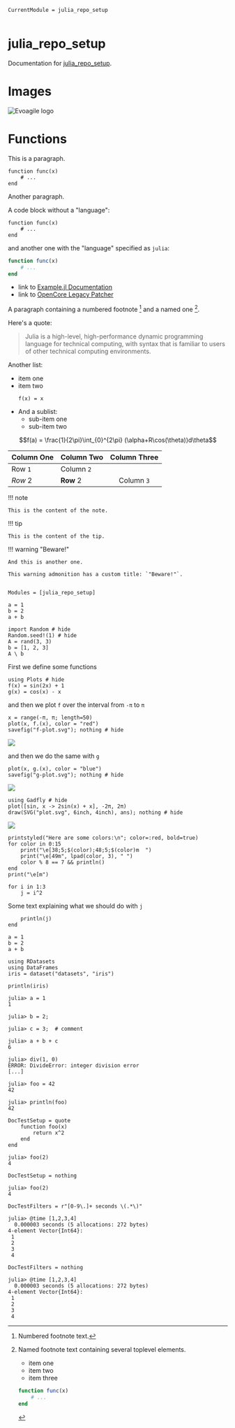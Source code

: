 ```@meta
CurrentModule = julia_repo_setup
```

```@contents

```

# julia_repo_setup

Documentation for [julia_repo_setup](https://github.com/evoagile/julia_repo_setup.jl).

# Images

![Evoagile logo](assets/logo.png)

# Functions

This is a paragraph.

    function func(x)
        # ...
    end

Another paragraph.

A code block without a "language":

```
function func(x)
    # ...
end
```

and another one with the "language" specified as `julia`:

```julia
function func(x)
    # ...
end
```

- link to [Example.jl Documentation](https://documenter.juliadocs.org/stable/man/guide/#Package-Guide)
- link to [OpenCore Legacy Patcher](https://dortania.github.io/OpenCore-Legacy-Patcher/INSTALLER.html)

A paragraph containing a numbered footnote [^1] and a named one [^note].

Here's a quote:

> Julia is a high-level, high-performance dynamic programming language for
> technical computing, with syntax that is familiar to users of other
> technical computing environments.

Another list:

- item one
- item two
  ```
  f(x) = x
  ```
- And a sublist:
  - sub-item one
  - sub-item two

```math
f(a) = \frac{1}{2\pi}\int_{0}^{2\pi} (\alpha+R\cos(\theta))d\theta
```

| Column One | Column Two | Column Three |
| :--------- | ---------- | :----------: |
| Row `1`    | Column `2` |              |
| _Row_ 2    | **Row** 2  |  Column `3`  |

!!! note

    This is the content of the note.

!!! tip

    This is the content of the tip.

!!! warning "Beware!"

    And this is another one.

    This warning admonition has a custom title: `"Beware!"`.

[^1]: Numbered footnote text.
[^note]: Named footnote text containing several toplevel elements.

    - item one
    - item two
    - item three

    ```julia
    function func(x)
        # ...
    end

    ```

```@index

```

```@autodocs
Modules = [julia_repo_setup]
```

```@example
a = 1
b = 2
a + b
```

```@example
import Random # hide
Random.seed!(1) # hide
A = rand(3, 3)
b = [1, 2, 3]
A \ b
```

First we define some functions

```@example 1
using Plots # hide
f(x) = sin(2x) + 1
g(x) = cos(x) - x
```

and then we plot `f` over the interval from `-π` to `π`

```@example 1
x = range(-π, π; length=50)
plot(x, f.(x), color = "red")
savefig("f-plot.svg"); nothing # hide
```

![](f-plot.svg)

and then we do the same with `g`

```@example 1
plot(x, g.(x), color = "blue")
savefig("g-plot.svg"); nothing # hide
```

![](g-plot.svg)

```@example
using Gadfly # hide
plot([sin, x -> 2sin(x) + x], -2π, 2π)
draw(SVG("plot.svg", 6inch, 4inch), ans); nothing # hide
```

![](plot.svg)

```@example
printstyled("Here are some colors:\n"; color=:red, bold=true)
for color in 0:15
    print("\e[38;5;$(color);48;5;$(color)m  ")
    print("\e[49m", lpad(color, 3), " ")
    color % 8 == 7 && println()
end
print("\e[m")
```

```@example half-loop; continued = true
for i in 1:3
    j = i^2
```

Some text explaining what we should do with `j`

```@example half-loop
    println(j)
end
```

```@repl
a = 1
b = 2
a + b
```

```@setup abc
using RDatasets
using DataFrames
iris = dataset("datasets", "iris")
```

```@example abc
println(iris)
```

```jldoctest
julia> a = 1
1

julia> b = 2;

julia> c = 3;  # comment

julia> a + b + c
6
```

```jldoctest
julia> div(1, 0)
ERROR: DivideError: integer division error
[...]
```

```jldoctest mylabel
julia> foo = 42
42
```

```jldoctest mylabel
julia> println(foo)
42
```

```@meta
DocTestSetup = quote
    function foo(x)
        return x^2
    end
end
```

```jldoctest
julia> foo(2)
4
```

```@meta
DocTestSetup = nothing
```

```jldoctest; setup = :(foo(x) = x^2)
julia> foo(2)
4
```

```@meta
DocTestFilters = r"[0-9\.]+ seconds \(.*\)"
```

```jldoctest
julia> @time [1,2,3,4]
  0.000003 seconds (5 allocations: 272 bytes)
4-element Vector{Int64}:
 1
 2
 3
 4
```

```@meta
DocTestFilters = nothing
```

```jldoctest; filter = r"[0-9.]+ seconds (.*)"
julia> @time [1,2,3,4]
  0.000003 seconds (5 allocations: 272 bytes)
4-element Vector{Int64}:
 1
 2
 3
 4
```
